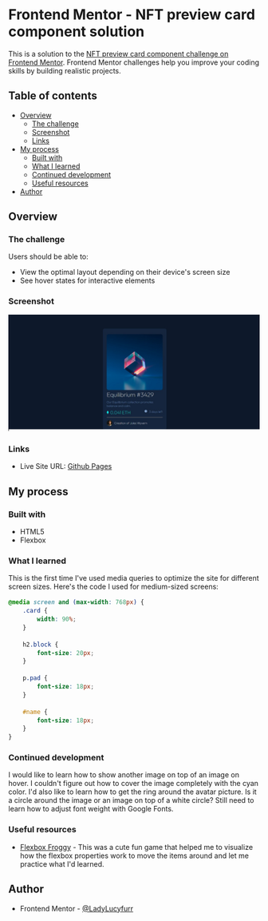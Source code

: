 # Frontend Mentor - NFT preview card component solution

This is a solution to the [NFT preview card component challenge on Frontend Mentor](https://www.frontendmentor.io/challenges/nft-preview-card-component-SbdUL_w0U). Frontend Mentor challenges help you improve your coding skills by building realistic projects. 

## Table of contents

- [Overview](#overview)
  - [The challenge](#the-challenge)
  - [Screenshot](#screenshot)
  - [Links](#links)
- [My process](#my-process)
  - [Built with](#built-with)
  - [What I learned](#what-i-learned)
  - [Continued development](#continued-development)
  - [Useful resources](#useful-resources)
- [Author](#author)

## Overview

### The challenge

Users should be able to:

- View the optimal layout depending on their device's screen size
- See hover states for interactive elements

### Screenshot

![](images/equiss.jpg)


### Links

- Live Site URL: [Github Pages](https://ladylucyfurr.github.io/nft-preview-card-component-main/index.html)

## My process

### Built with
- HTML5
- Flexbox

### What I learned

This is the first time I've used media queries to optimize the site for different screen sizes. Here's the code I used for medium-sized screens:

```css
@media screen and (max-width: 768px) {
    .card {
        width: 90%;
    }

    h2.block {
        font-size: 20px;
    }

    p.pad {
        font-size: 18px;
    }

    #name {
        font-size: 18px;
    }
}
```

### Continued development

I would like to learn how to show another image on top of an image on hover. I couldn't figure out how to cover the image completely with the cyan color.
I'd also like to learn how to get the ring around the avatar picture. Is it a circle around the image or an image on top of a white circle?
Still need to learn how to adjust font weight with Google Fonts.

### Useful resources

- [Flexbox Froggy](https://flexboxfroggy.com/) - This was a cute fun game that helped me to visualize how the flexbox properties work to move the items around and let me practice what I'd learned.

## Author

- Frontend Mentor - [@LadyLucyfurr](https://www.frontendmentor.io/profile/LadyLucyfurr)
